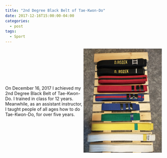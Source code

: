 ```yaml
---
title: "2nd Degree Black Belt of Tae-Kwon-Do"
date: 2017-12-16T15:00:00-04:00
categories:
  - post
tags:
  - Sport
---
```


<div style="display: flex; align-items: center;">
  <div style="flex: 1;">
    <p>On December 16, 2017 I achieved my 2nd Degree Black Belt of Tae-Kwon-Do. I trained in class for 12 years. Meanwhile, as an assistant instructor, I taught people of all ages how to do Tae-Kwon-Do, for over five years.</p>
  </div>
  <div style="flex: 1; text-align: right;">
    <img src="/assets/images/BlackBelt2.jpg" alt="2nd Degree Black Belt of Tae-Kwon-Do">
  </div>
</div>

